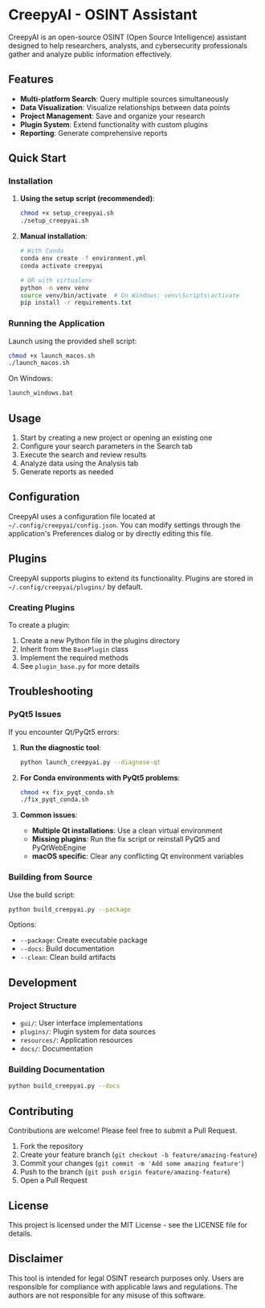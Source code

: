 # CreepyAI - OSINT Assistant

CreepyAI is an open-source OSINT (Open Source Intelligence) assistant designed to help researchers, analysts, and cybersecurity professionals gather and analyze public information effectively.

## Features

- **Multi-platform Search**: Query multiple sources simultaneously
- **Data Visualization**: Visualize relationships between data points
- **Project Management**: Save and organize your research
- **Plugin System**: Extend functionality with custom plugins
- **Reporting**: Generate comprehensive reports

## Quick Start

### Installation

1. **Using the setup script (recommended)**:
   ```bash
   chmod +x setup_creepyai.sh
   ./setup_creepyai.sh
   ```

2. **Manual installation**:
   ```bash
   # With Conda
   conda env create -f environment.yml
   conda activate creepyai
   
   # OR with virtualenv
   python -m venv venv
   source venv/bin/activate  # On Windows: venv\Scripts\activate
   pip install -r requirements.txt
   ```

### Running the Application

Launch using the provided shell script:
```bash
chmod +x launch_macos.sh
./launch_macos.sh
```

On Windows:
```bash
launch_windows.bat
```

## Usage

1. Start by creating a new project or opening an existing one
2. Configure your search parameters in the Search tab
3. Execute the search and review results
4. Analyze data using the Analysis tab
5. Generate reports as needed

## Configuration

CreepyAI uses a configuration file located at `~/.config/creepyai/config.json`. You can modify settings through the application's Preferences dialog or by directly editing this file.

## Plugins

CreepyAI supports plugins to extend its functionality. Plugins are stored in `~/.config/creepyai/plugins/` by default.

### Creating Plugins

To create a plugin:

1. Create a new Python file in the plugins directory
2. Inherit from the `BasePlugin` class
3. Implement the required methods
4. See `plugin_base.py` for more details

## Troubleshooting

### PyQt5 Issues

If you encounter Qt/PyQt5 errors:

1. **Run the diagnostic tool**:
   ```bash
   python launch_creepyai.py --diagnose-qt
   ```

2. **For Conda environments with PyQt5 problems**:
   ```bash
   chmod +x fix_pyqt_conda.sh
   ./fix_pyqt_conda.sh
   ```

3. **Common issues**:
   - **Multiple Qt installations**: Use a clean virtual environment
   - **Missing plugins**: Run the fix script or reinstall PyQt5 and PyQtWebEngine
   - **macOS specific**: Clear any conflicting Qt environment variables

### Building from Source

Use the build script:
```bash
python build_creepyai.py --package
```

Options:
- `--package`: Create executable package
- `--docs`: Build documentation
- `--clean`: Clean build artifacts

## Development

### Project Structure

- `gui/`: User interface implementations
- `plugins/`: Plugin system for data sources
- `resources/`: Application resources
- `docs/`: Documentation

### Building Documentation

```bash
python build_creepyai.py --docs
```

## Contributing

Contributions are welcome! Please feel free to submit a Pull Request.

1. Fork the repository
2. Create your feature branch (`git checkout -b feature/amazing-feature`)
3. Commit your changes (`git commit -m 'Add some amazing feature'`)
4. Push to the branch (`git push origin feature/amazing-feature`)
5. Open a Pull Request

## License

This project is licensed under the MIT License - see the LICENSE file for details.

## Disclaimer

This tool is intended for legal OSINT research purposes only. Users are responsible for compliance with applicable laws and regulations. The authors are not responsible for any misuse of this software.

